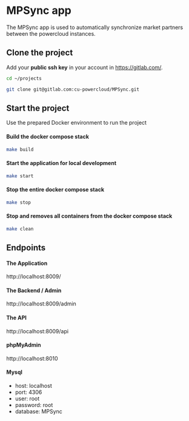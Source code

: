 # MPSync app

The MPSync app is used to automatically synchronize market partners between the powercloud instances.

## Clone the project

Add your **public ssh key** in your account in https://gitlab.com/.

```bash
cd ~/projects
```

```bash
git clone git@gitlab.com:cu-powercloud/MPSync.git
```

## Start the project

Use the prepared Docker environment to run the project

#### Build the docker compose stack

```bash
make build
```

#### Start the application for local development

```bash
make start
```

#### Stop the entire docker compose stack

```bash
make stop
```

#### Stop and removes all containers from the docker compose stack

```bash
make clean
```

## Endpoints

#### The Application

http://localhost:8009/

#### The Backend / Admin

http://localhost:8009/admin

#### The API

http://localhost:8009/api

#### phpMyAdmin

http://localhost:8010

#### Mysql

* host: localhost
* port: 4306
* user: root
* password: root
* database: MPSync

